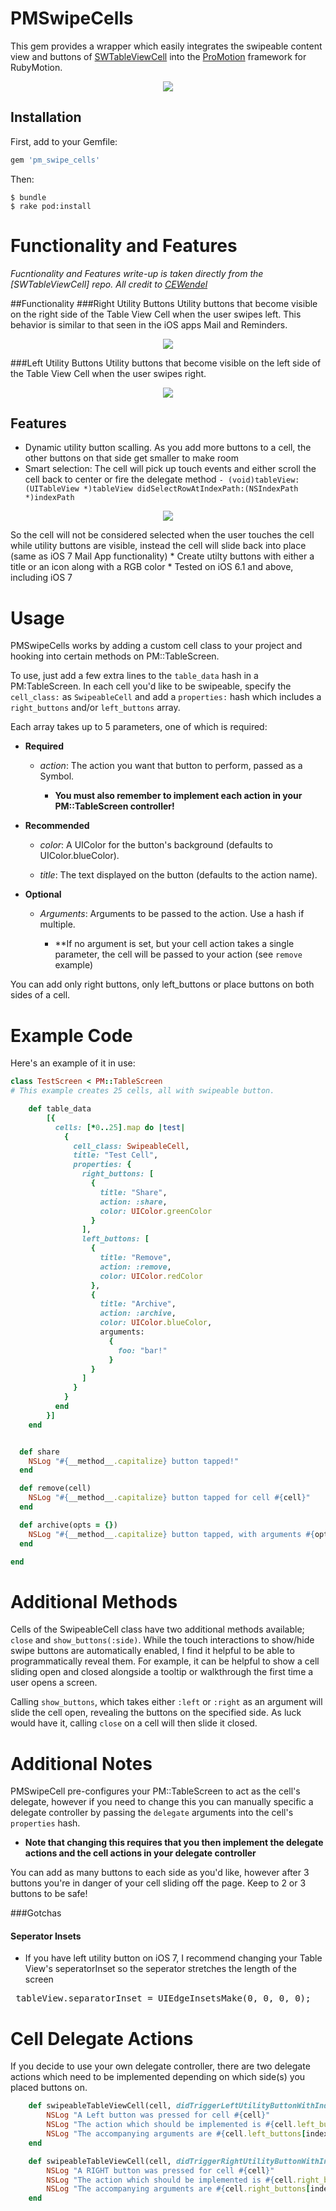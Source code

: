 # PMSwipeCells

This gem provides a wrapper which easily integrates the swipeable content view and buttons of [SWTableViewCell](https://github.com/CEWendel/SWTableViewCell) into the [ProMotion](https://github.com/clearsightstudio/ProMotion) framework for RubyMotion.

<p align="center"><img src="http://i.imgur.com/njKCjK8.gif"/></p>

## Installation

First, add to your Gemfile:
```ruby
gem 'pm_swipe_cells'
```

Then:

```sh-session
$ bundle
$ rake pod:install
```

# Functionality and Features
*Fucntionality and Features write-up is taken directly from the [SWTableViewCell] repo. All credit to [CEWendel](https://github.com/CEWendel)*

##Functionality
###Right Utility Buttons
Utility buttons that become visible on the right side of the Table View Cell when the user swipes left. This behavior is similar to that seen in the iOS apps Mail and Reminders.

<p align="center"><img src="http://i.imgur.com/gDZFRpr.gif"/></p>

###Left Utility Buttons
Utility buttons that become visible on the left side of the Table View Cell when the user swipes right. 

<p align="center"><img src="http://i.imgur.com/qt6aISz.gif"/></p>

## Features
* Dynamic utility button scalling. As you add more buttons to a cell, the other buttons on that side get smaller to make room
* Smart selection: The cell will pick up touch events and either scroll the cell back to center or fire the delegate method `- (void)tableView:(UITableView *)tableView didSelectRowAtIndexPath:(NSIndexPath *)indexPath` 
<p align="center"><img src="http://i.imgur.com/TYGx9h8.gif"/></p>
So the cell will not be considered selected when the user touches the cell while utility buttons are visible, instead the cell will slide back into place (same as iOS 7 Mail App functionality)
* Create utilty buttons with either a title or an icon along with a RGB color
* Tested on iOS 6.1 and above, including iOS 7


# Usage

PMSwipeCells works by adding a custom cell class to your project and hooking into certain methods on PM::TableScreen. 

To use, just add a few extra lines to the `table_data` hash in a PM:TableScreen. In each cell you'd like to be swipeable, specify the `cell_class:` as `SwipeableCell` and add a `properties:` hash which includes a `right_buttons` and/or `left_buttons` array.

Each array takes up to 5 parameters, one of which is required:
   
- **Required**
    + *action*: The action you want that button to perform, passed as a Symbol.
        
        * **You must also remember to implement each action in your PM::TableScreen controller!**

- **Recommended**
    
    + *color*: A UIColor for the button's background (defaults to UIColor.blueColor).
    
    + *title*: The text displayed on the button (defaults to the action name).

- **Optional**
    
    + *Arguments*: Arguments to be passed to the action. Use a hash if multiple.
        
        * **If no argument is set, but your cell action takes a single parameter, the cell will be passed to your action (see `remove` example)

You can add only right buttons, only left_buttons or place buttons on both sides of a cell.

# Example Code

Here's an example of it in use:

```ruby
class TestScreen < PM::TableScreen
# This example creates 25 cells, all with swipeable button.

    def table_data
        [{
          cells: [*0..25].map do |test|
            {
              cell_class: SwipeableCell,
              title: "Test Cell",
              properties: {
                right_buttons: [
                  {
                    title: "Share",
                    action: :share,
                    color: UIColor.greenColor
                  }
                ],
                left_buttons: [
                  {
                    title: "Remove",
                    action: :remove,
                    color: UIColor.redColor
                  },
                  {
                    title: "Archive",
                    action: :archive,
                    color: UIColor.blueColor,
                    arguments:
                      {
                        foo: "bar!"
                      }
                  }
                ]
              }
            }
          end
        }]
    end


  def share
    NSLog "#{__method__.capitalize} button tapped!"
  end

  def remove(cell)
    NSLog "#{__method__.capitalize} button tapped for cell #{cell}"
  end

  def archive(opts = {})
    NSLog "#{__method__.capitalize} button tapped, with arguments #{opts}"
  end

end
```



# Additional Methods

Cells of the SwipeableCell class have two additional methods available; `close` and `show_buttons(:side)`. While the touch interactions to show/hide swipe buttons are automatically enabled, I find it helpful to be able to programmatically reveal them. For example, it can be helpful to show a cell sliding open and closed alongside a tooltip or walkthrough the first time a user opens a screen.

Calling `show_buttons`, which takes either `:left` or `:right` as an argument will slide the cell open, revealing the buttons on the specified side. As luck would have it, calling `close` on a cell will then slide it closed.

# Additional Notes

PMSwipeCell pre-configures your PM::TableScreen to act as the cell's delegate, however if you need to change this you can manually specific a delegate controller by passing the `delegate` arguments into the cell's `properties` hash. 
    
- **Note that changing this requires that you then implement the delegate actions and the cell actions in your delegate controller**

You can add as many buttons to each side as you'd like, however after 3 buttons you're in danger of your cell sliding off the page. Keep to 2 or 3 buttons to be safe!

###Gotchas

#### Seperator Insets
* If you have left utility button on iOS 7, I recommend changing your Table View's seperatorInset so the seperator stretches the length of the screen
<pre> tableView.separatorInset = UIEdgeInsetsMake(0, 0, 0, 0); </pre>

# Cell Delegate Actions

If you decide to use your own delegate controller, there are two delegate actions which need to be implemented depending on which side(s) you placed buttons on.

```ruby
    def swipeableTableViewCell(cell, didTriggerLeftUtilityButtonWithIndex: index)
        NSLog "A Left button was pressed for cell #{cell}"
        NSLog "The action which should be implemented is #{cell.left_buttons[index][:action]}"
        NSLog "The accompanying arguments are #{cell.left_buttons[index][:arguments]}" unless cell.left_buttons[index][:arguments].nil?
    end

    def swipeableTableViewCell(cell, didTriggerRightUtilityButtonWithIndex: index)
        NSLog "A RIGHT button was pressed for cell #{cell}"
        NSLog "The action which should be implemented is #{cell.right_buttons[index][:action]}"
        NSLog "The accompanying arguments are #{cell.right_buttons[index][:arguments]}" unless cell.right_buttons[index][:arguments].nil?
    end
```
